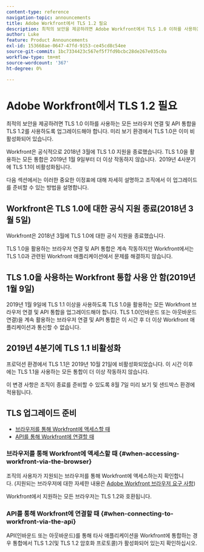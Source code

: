```yaml
---
content-type: reference
navigation-topic: announcements
title: Adobe Workfront에서 TLS 1.2 필요
description: 최적의 보안을 제공하려면 Adobe Workfront에서 TLS 1.0 이하를 사용하는 모든 브라우저 연결 및 API 통합을 TLS 1.2를 사용하도록 업그레이드해야 합니다. 미리 보기 환경에서는 TLS 1.0이 이미 비활성화되어 있습니다.
author: Luke
feature: Product Announcements
exl-id: 153668ae-0647-47fd-9153-ce45cd8c54ee
source-git-commit: 1bc7334423c567ef5f7fd9bcbc28de267e035c0a
workflow-type: tm+mt
source-wordcount: '367'
ht-degree: 0%

---
```


# Adobe Workfront에서 TLS 1.2 필요

최적의 보안을 제공하려면 TLS 1.0 이하를 사용하는 모든 브라우저 연결 및 API 통합을 TLS 1.2를 사용하도록 업그레이드해야 합니다. 미리 보기 환경에서 TLS 1.0은 이미 비활성화되어 있습니다.

Workfront은 공식적으로 2018년 3월에 TLS 1.0 지원을 종료했습니다. TLS 1.0을 활용하는 모든 통합은 2019년 1월 9일부터 더 이상 작동하지 않습니다.  2019년 4사분기에 TLS 1.1이 비활성화됩니다.

다음 섹션에서는 이러한 중요한 이정표에 대해 자세히 설명하고 조직에서 이 업그레이드를 준비할 수 있는 방법을 설명합니다.

## Workfront은 TLS 1.0에 대한 공식 지원 종료(2018년 3월 5일)

Workfront은 2018년 3월에 TLS 1.0에 대한 공식 지원을 종료했습니다.

TLS 1.0을 활용하는 브라우저 연결 및 API 통합은 계속 작동하지만 Workfront에서는 TLS 1.0과 관련된 Workfront 애플리케이션에서 문제를 해결하지 않습니다.

## TLS 1.0을 사용하는 Workfront 통합 사용 안 함(2019년 1월 9일)

2019년 1월 9일에 TLS 1.1 이상을 사용하도록 TLS 1.0을 활용하는 모든 Workfront 브라우저 연결 및 API 통합을 업그레이드해야 합니다. TLS 1.0(인바운드 또는 아웃바운드 연결)을 계속 활용하는 브라우저 연결 및 API 통합은 이 시간 후 더 이상 Workfront 애플리케이션과 통신할 수 없습니다. 

## 2019년 4분기에 TLS 1.1 비활성화

프로덕션 환경에서 TLS 1.1은 2019년 10월 21일에 비활성화되었습니다. 이 시간 이후에는 TLS 1.1을 사용하는 모든 통합이 더 이상 작동하지 않습니다.

이 변경 사항은 조직이 종료를 준비할 수 있도록 8월 7일 미리 보기 및 샌드박스 환경에 적용됩니다.

## TLS 업그레이드 준비

* [브라우저를 통해 Workfront에 액세스할 때](#when-accessing-workfront-via-the-browser)
* [API를 통해 Workfront에 연결할 때](#when-connecting-to-workfront-via-the-api)

### 브라우저를 통해 Workfront에 액세스할 때 {#when-accessing-workfront-via-the-browser}

조직의 사용자가 지원되는 브라우저를 통해 Workfront에 액세스하는지 확인합니다. (지원되는 브라우저에 대한 자세한 내용은 [Adobe Workfront 브라우저 요구 사항](../../../workfront-basics/workfront-browser-requirements.md))

Workfront에서 지원하는 모든 브라우저는 TLS 1.2와 호환됩니다.

### API를 통해 Workfront에 연결할 때 {#when-connecting-to-workfront-via-the-api}

API(인바운드 또는 아웃바운드)를 통해 타사 애플리케이션을 Workfront에 통합하는 경우 통합에서 TLS 1.2(및 TLS 1.2 암호화 프로토콜)가 활성화되어 있는지 확인하십시오.
